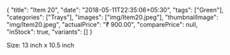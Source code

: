 {
    "title": "Item 20",
    "date": "2018-05-11T22:35:06+05:30",
    "tags": ["Green"],
    "categories": ["Trays"],
    "images": ["img/Item20.jpeg"],
    "thumbnailImage": "img/Item20.jpeg",
    "actualPrice": "₹ 900.00",
    "comparePrice": null,
    "inStock": true,
    "variants": []
}


Size: 13 inch x 10.5 inch
   